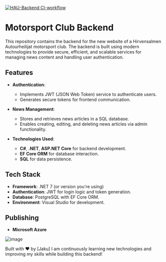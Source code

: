 [![HAU-Backend CI-workflow](https://github.com/jakulahtinen/hau-backend/actions/workflows/dotnet.yml/badge.svg)](https://github.com/jakulahtinen/hau-backend/actions/workflows/dotnet.yml)

# Motorsport Club Backend

This repository contains the backend for the new website of a Hirvensalmen Autourheilijat motorsport club. The backend is built using modern technologies to provide secure, efficient, and scalable services for managing news content and handling user authentication.

## Features

- **Authentication**:
  - Implements JWT (JSON Web Token) service to authenticate users.
  - Generates secure tokens for frontend communication.

- **News Management**:
  - Stores and retrieves news articles in a SQL database.
  - Enables creating, editing, and deleting news articles via admin functionality.

- **Technologies Used**:
  - **C#**, **.NET**, **ASP.NET Core** for backend development.
  - **EF Core ORM** for database interaction.
  - **SQL** for data persistence.

## Tech Stack

- **Framework**: .NET 7 (or version you're using)
- **Authentication**: JWT for login logic and token generation.
- **Database**: PostgreSQL with EF Core ORM.
- **Environment**: Visual Studio for development.

## Publishing

- **Microsoft Azure**

![image](https://github.com/user-attachments/assets/7d71ac63-1928-4914-ab7d-dd4a24df8db0)

Built with ❤️ by [Jaku] I am continuously learning new technologies and improving my skills while building this backend!
